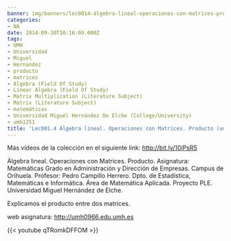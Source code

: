 ```yaml
---
banner: img/banners/lec0014-álgebra-lineal-operaciones-con-matrices-producto-umh1251-2014-15.jpg
categories:
- NA
date: 2014-09-30T10:16:09.000Z
tags:
- UMH
- Universidad
- Miguel
- Hernandez
- producto
- matrices
- Algebra (Field Of Study)
- Linear Algebra (Field Of Study)
- Matrix Multiplication (Literature Subject)
- Matrix (Literature Subject)
- matemáticas
- Universidad Miguel Hernández De Elche (College/University)
- umh1251
title: 'Lec001.4 Álgebra lineal. Operaciones con Matrices. Producto (umh1251 2014-15)'
---
```


Más vídeos de la colección en el siguiente link: http://bit.ly/10iPsR5

Álgebra lineal. Operaciones con Matrices. Producto.
Asignatura: Matemáticas
Grado en Administración y Dirección de Empresas. Campus de Orihuela.
Profesor: Pedro Campillo Herrero.
Dpto. de  Estadística, Matemáticas e Informática.
Área de Matemática Aplicada. 
Proyecto PLE. Universidad Miguel Hernández de Elche.

Explicamos el producto entre dos matrices.

web asignatura: http://umh0966.edu.umh.es

{{< youtube qTRomkDFFOM >}}
